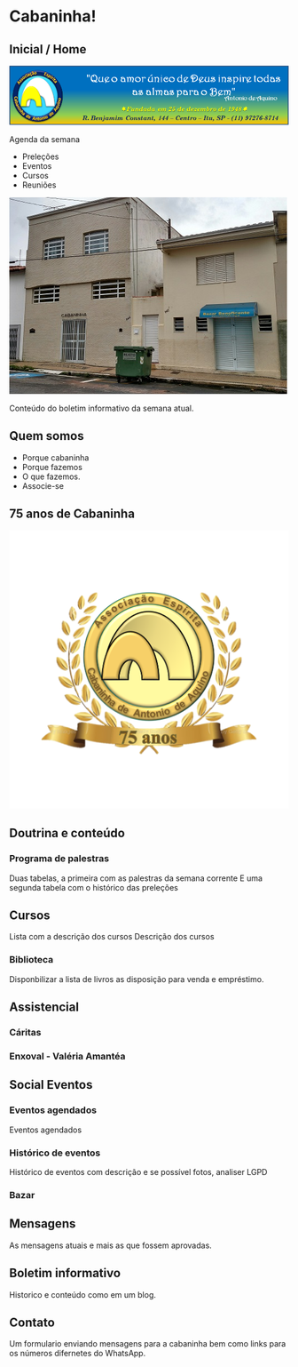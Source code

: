 # Cabaninha!

## Inicial / Home

![picture alt](banner.png "Banner")

Agenda da semana
* Preleções
* Eventos
* Cursos
* Reuniões

![picture alt](fachada.jpg "Fachada")

Conteúdo do boletim informativo da semana atual.

## Quem somos

* Porque cabaninha
* Porque fazemos
* O que fazemos.
* Associe-se

## 75 anos de Cabaninha

![picture alt](Cabaninha_Logo_75_anos.png "Logo de 75 anos do Cabaninha")

## Doutrina e conteúdo

### Programa de palestras

Duas tabelas, a primeira com as palestras da semana corrente
E uma segunda tabela com o histórico das preleções

## Cursos

Lista com a descrição dos cursos
Descrição dos cursos

### Biblioteca

Disponbilizar a lista de livros as disposição para venda e empréstimo.

## Assistencial

### Cáritas

### Enxoval - Valéria Amantéa

## Social Eventos

### Eventos agendados
Eventos agendados

### Histórico de eventos
Histórico de eventos com descrição e se possível fotos, analiser LGPD

### Bazar

## Mensagens

As mensagens atuais e mais as que fossem aprovadas.

## Boletim informativo

Historico e conteúdo como em um blog.

## Contato

Um formulario enviando mensagens para a cabaninha bem como links para os números difernetes do WhatsApp.


